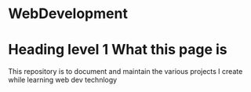 # WebDevelopment
# Heading level 1 What this page is 
This repository is to document and maintain the various projects I create while learning web dev technlogy
